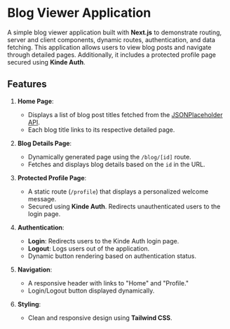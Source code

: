 # Blog Viewer Application

A simple blog viewer application built with **Next.js** to demonstrate routing, server and client components, dynamic routes, authentication, and data fetching. This application allows users to view blog posts and navigate through detailed pages. Additionally, it includes a protected profile page secured using **Kinde Auth**.

## Features

1. **Home Page**:
   - Displays a list of blog post titles fetched from the [JSONPlaceholder API](https://jsonplaceholder.typicode.com/posts).
   - Each blog title links to its respective detailed page.

2. **Blog Details Page**:
   - Dynamically generated page using the `/blog/[id]` route.
   - Fetches and displays blog details based on the `id` in the URL.

3. **Protected Profile Page**:
   - A static route (`/profile`) that displays a personalized welcome message.
   - Secured using **Kinde Auth**. Redirects unauthenticated users to the login page.

4. **Authentication**:
   - **Login**: Redirects users to the Kinde Auth login page.
   - **Logout**: Logs users out of the application.
   - Dynamic button rendering based on authentication status.

5. **Navigation**:
   - A responsive header with links to "Home" and "Profile."
   - Login/Logout button displayed dynamically.

6. **Styling**:
   - Clean and responsive design using **Tailwind CSS**.


